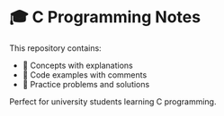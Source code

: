# 🎓 C Programming Notes

This repository contains:
- 📘 Concepts with explanations
- 🧾 Code examples with comments
- 🧩 Practice problems and solutions

Perfect for university students learning C programming.
